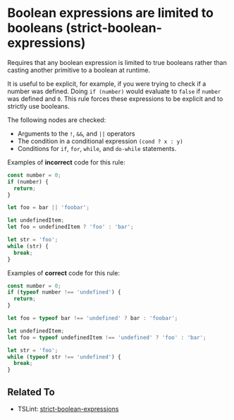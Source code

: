 # Boolean expressions are limited to booleans (strict-boolean-expressions)

Requires that any boolean expression is limited to true booleans rather than
casting another primitive to a boolean at runtime.

It is useful to be explicit, for example, if you were trying to check if a
number was defined. Doing `if (number)` would evaluate to `false` if `number`
was defined and `0`. This rule forces these expressions to be explicit and to
strictly use booleans.

The following nodes are checked:

- Arguments to the `!`, `&&`, and `||` operators
- The condition in a conditional expression `(cond ? x : y)`
- Conditions for `if`, `for`, `while`, and `do-while` statements.

Examples of **incorrect** code for this rule:

```ts
const number = 0;
if (number) {
  return;
}

let foo = bar || 'foobar';

let undefinedItem;
let foo = undefinedItem ? 'foo' : 'bar';

let str = 'foo';
while (str) {
  break;
}
```

Examples of **correct** code for this rule:

```ts
const number = 0;
if (typeof number !== 'undefined') {
  return;
}

let foo = typeof bar !== 'undefined' ? bar : 'foobar';

let undefinedItem;
let foo = typeof undefinedItem !== 'undefined' ? 'foo' : 'bar';

let str = 'foo';
while (typeof str !== 'undefined') {
  break;
}
```

## Related To

- TSLint: [strict-boolean-expressions](https://palantir.github.io/tslint/rules/strict-boolean-expressions)
